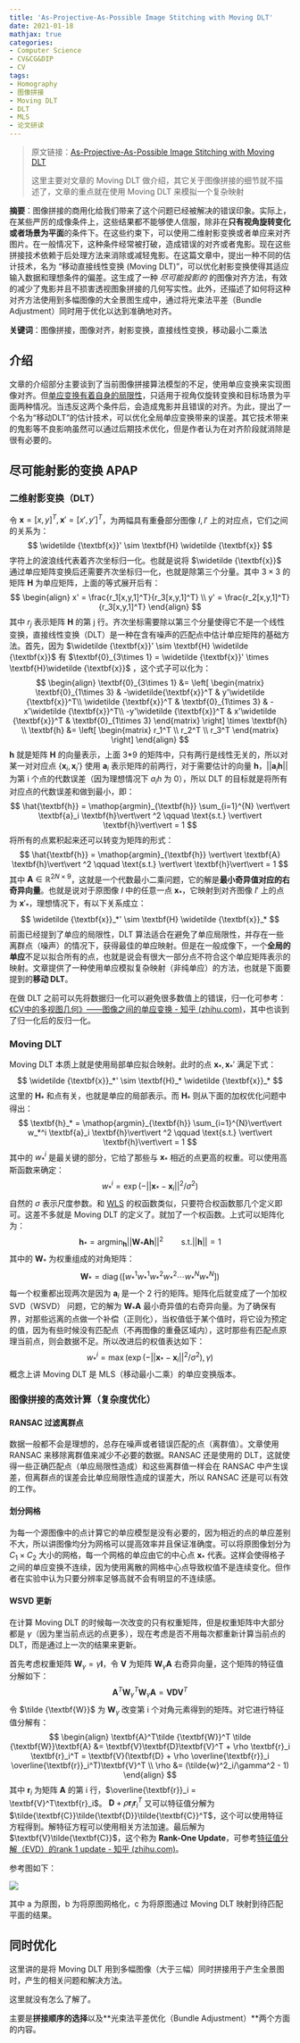 ```yaml
---
title: 'As-Projective-As-Possible Image Stitching with Moving DLT'
date: 2021-01-18
mathjax: true
categories:
- Computer Science
- CV&CG&DIP
- CV
tags:
- Homography
- 图像拼接
- Moving DLT
- DLT
- MLS
- 论文研读
---
```


> 原文链接：[As-Projective-As-Possible Image Stitching with Moving DLT](https://ieeexplore.ieee.org/document/6619147)
>
> 这里主要对文章的 Moving DLT 做介绍，其它关于图像拼接的细节就不描述了，文章的重点就在使用 Moving DLT 来模拟一个复杂映射

**摘要**：图像拼接的商用化给我们带来了这个问题已经被解决的错误印象。实际上，在某些严厉的成像条件上，这些结果都不能够使人信服，除非在**只有视角旋转变化或者场景为平面**的条件下。在这些约束下，可以使用二维射影变换或者单应来对齐图片。在一般情况下，这种条件经常被打破，造成错误的对齐或者鬼影。现在这些拼接技术依赖于后处理方法来消除或减轻鬼影。在这篇文章中，提出一种不同的估计技术，名为 “移动直接线性变换 (Moving DLT)”，可以优化射影变换使得其适应输入数据和理想条件的偏差。这生成了一种 *尽可能投影的* 的图像对齐方法，有效的减少了鬼影并且不损害透视图象拼接的几何写实性。此外，还描述了如何将这种对齐方法使用到多幅图像的大全景图生成中，通过将光束法平差（Bundle Adjustment）同时用于优化以达到准确地对齐。

**关键词**：图像拼接，图像对齐，射影变换，直接线性变换，移动最小二乘法

<!-- more -->

## 介绍

文章的介绍部分主要谈到了当前图像拼接算法模型的不足，使用单应变换来实现图像对齐。但[单应变换有着自身的局限性](https://weijun-lin.top/2021/01/14/2021-01-14-HomographyLimits/)，只适用于视角仅旋转变换和目标场景为平面两种情况。当违反这两个条件后，会造成鬼影并且错误的对齐。为此，提出了一个名为“移动DLT”的估计技术，可以优化全局单应变换带来的误差。其它技术带来的鬼影等不良影响虽然可以通过后期技术优化，但是作者认为在对齐阶段就消除是很有必要的。

## 尽可能射影的变换 APAP

### 二维射影变换（DLT）

令 $\textbf{x} = [x,y]^T,\textbf{x}'= [x',y']^T$，为两幅具有重叠部分图像 $I,I'$ 上的对应点，它们之间的关系为：
$$
\widetilde {\textbf{x}}' \sim \textbf{H} \widetilde {\textbf{x}}
$$
字符上的波浪线代表着齐次坐标归一化。也就是说将 $\widetilde {\textbf{x}}$ 通过单应矩阵变换后还需要齐次坐标归一化，也就是除第三个分量。其中 $3\times 3$ 的矩阵 $\textbf{H}$ 为单应矩阵，上面的等式展开后有：
$$
\begin{align}
x' = \frac{r_1[x,y,1]^T}{r_3[x,y,1]^T} \\
y' = \frac{r_2[x,y,1]^T}{r_3[x,y,1]^T}
\end{align}
$$
其中 $r_j$ 表示矩阵 $\textbf{H}$ 的第 j 行。齐次坐标需要除以第三个分量使得它不是一个线性变换，直接线性变换（DLT）是一种在含有噪声的匹配点中估计单应矩阵的基础方法。首先，因为 $\widetilde {\textbf{x}}' \sim \textbf{H} \widetilde {\textbf{x}}$ 有 $\textbf{0}_{3\times 1} = \widetilde {\textbf{x}}' \times \textbf{H}\widetilde {\textbf{x}}$ ，这个式子可以化为：
$$
\begin{align}
\textbf{0}_{3\times 1} &= 
\left[
\begin{matrix}
\textbf{0}_{1\times 3} & -\widetilde{\textbf{x}}^T & y'\widetilde {\textbf{x}}^T\\
\widetilde {\textbf{x}}^T & \textbf{0}_{1\times 3} & -x'\widetilde {\textbf{x}}^T\\
-y'\widetilde {\textbf{x}}^T & x'\widetilde {\textbf{x}}^T & \textbf{0}_{1\times 3}
\end{matrix}
\right]
\times \textbf{h} \\
\textbf{h} &= 
\left[
\begin{matrix}
r_1^T \\
r_2^T \\
r_3^T
\end{matrix}
\right]
\end{align}
$$
$\textbf{h}$ 就是矩阵 $\textbf{H}$ 的向量表示，上面 3*9 的矩阵中，只有两行是线性无关的，所以对某一对对应点 $\{\textbf{x}_i,\textbf{x}_i'\}$ 使用 $\textbf{a}_i$ 表示矩阵的前两行，对于需要估计的向量 $\textbf{h}$，$\vert\vert \textbf{a}_i \textbf{h}\vert\vert$ 为第 i 个点的代数误差（因为理想情况下 $a_ih$ 为 0），所以 DLT 的目标就是将所有对应点的代数误差和做到最小，即：
$$
\hat{\textbf{h}} = \mathop{argmin}_{\textbf{h}} \sum_{i=1}^{N}
\vert\vert \textbf{a}_i \textbf{h}\vert\vert ^2 \qquad \text{s.t.} 
\vert\vert \textbf{h}\vert\vert = 1
$$
将所有的点累积起来还可以转变为矩阵的形式：
$$
\hat{\textbf{h}} = \mathop{argmin}_{\textbf{h}}
\vert\vert \textbf{A} \textbf{h}\vert\vert ^2 \qquad \text{s.t.} 
\vert\vert \textbf{h}\vert\vert = 1
$$
其中 $\textbf{A} \in \mathbb{R}^{2N\times 9}$，这就是一个代数最小二乘问题，它的解是**最小奇异值对应的右奇异向量**。也就是说对于原图像 $I$ 中的任意一点 $\textbf{x}_*$，它映射到对齐图像 $I'$ 上的点为 $\textbf{x}'_*$，理想情况下，有以下关系成立：
$$
\widetilde {\textbf{x}}_*' \sim \textbf{H} \widetilde {\textbf{x}}_*
$$
前面已经提到了单应的局限性，DLT 算法适合在避免了单应局限性，并存在一些离群点（噪声）的情况下，获得最佳的单应映射。但是在一般成像下，一个**全局的单应**不足以拟合所有的点，也就是说会有很大一部分点不符合这个单应矩阵表示的映射。文章提供了一种使用单应模拟复杂映射（非纯单应）的方法，也就是下面要提到的**移动 DLT**。

在做 DLT 之前可以先将数据归一化可以避免很多数值上的错误，归一化可参考：[《CV中的多视图几何》——图像之间的单应变换 - 知乎 (zhihu.com)](https://zhuanlan.zhihu.com/p/52023208)，其中也谈到了归一化后的反归一化。

### Moving DLT

Moving DLT 本质上就是使用局部单应拟合映射。此时的点 $\textbf{x}_*,\textbf{x}_*'$ 满足下式：
$$
\widetilde {\textbf{x}}_*' \sim \textbf{H}_* \widetilde {\textbf{x}}_*
$$
这里的 $\textbf{H}_*$ 和点有关，也就是单应的局部表示。而 $\textbf{H}_*$ 则从下面的加权优化问题中得出：
$$
\textbf{h}_* = \mathop{argmin}_{\textbf{h}} \sum_{i=1}^{N}\vert\vert w_*^i \textbf{a}_i \textbf{h}\vert\vert ^2 \qquad \text{s.t.} \vert\vert \textbf{h}\vert\vert = 1
$$
其中的 $w_*^i$ 是最关键的部分，它给了那些与 $\textbf{x}_*$ 相近的点更高的权重。可以使用高斯函数来确定：
$$
w_*^i = \exp(-\vert\vert \textbf{x}_* - \textbf{x}_i \vert\vert^2/\sigma^2)
$$
自然的 $\sigma$ 表示尺度参数。和 [WLS](/2021/01/07/2021-01-07-MLS/) 的权函数类似，只要符合权函数那几个定义即可。这差不多就是 Moving DLT 的定义了。就加了一个权函数。上式可以矩阵化为：
$$
\textbf{h}_* = \mathop{argmin}_{\textbf{h}} \vert\vert \textbf{W}_* \textbf{A} \textbf{h}\vert\vert ^2 \qquad \text{s.t.} \vert\vert \textbf{h}\vert\vert = 1
$$
其中的 $\textbf{W}_*$ 为权重组成的对角矩阵：
$$
\textbf{W}_* = \mathop{diag}([w_*^1 w_*^1 w_*^2 w_*^2 \cdots w_*^N w_*^N])
$$
每一个权重都出现两次是因为 $\textbf{a}_i$ 是一个 2 行的矩阵。矩阵化后就变成了一个加权 SVD（WSVD） 问题，它的解为 $\textbf{W}_*\textbf{A}$ 最小奇异值的右奇异向量。为了确保有界，对那些远离的点做一个补偿（正则化），当权值低于某个值时，将它设为预定的值，因为有些时候没有匹配点（不再图像的重叠区域内），这时那些有匹配点原理当前点，则会数据不足。所以改进后的权值表达如下：
$$
w_*^i = \max(\exp(-\vert\vert \textbf{x}_* - \textbf{x}_i \vert\vert^2/\sigma^2), \gamma)
$$
概念上讲 Moving DLT 是 MLS（移动最小二乘）的单应变换版本。

### 图像拼接的高效计算（复杂度优化）

#### RANSAC 过滤离群点

数据一般都不会是理想的，总存在噪声或者错误匹配的点（离群值）。文章使用 RANSAC 来移除离群值来减少不必要的数据。RANSAC 还是使用的 DLT，这就使得一些正确匹配点（单应局限性造成）和这些离群值一样会在 RANSAC 中产生误差，但离群点的误差会比单应局限性造成的误差大，所以 RANSAC 还是可以有效的工作。

#### 划分网格

为每一个源图像中的点计算它的单应模型是没有必要的，因为相近的点的单应差别不大，所以讲图像均分为网格可以提高效率并且保证准确度。可以将原图像划分为 $C_1\times C_2$ 大小的网格，每一个网格的单应由它的中心点 $\textbf{x}_*$ 代表。这样会使得格子之间的单应变换不连续，因为使用离散的网格中心点导致权值不是连续变化。但作者在实验中认为只要分辨率足够高就不会有明显的不连续感。

#### WSVD 更新

在计算 Moving DLT 的时候每一次改变的只有权重矩阵，但是权重矩阵中大部分都是 $\gamma$（因为里当前点远的点更多），现在考虑是否不用每次都重新计算当前点的 DLT，而是通过上一次的结果来更新。

首先考虑权重矩阵 $\textbf{W}_\gamma = \gamma \textbf{I}$，令 $\textbf{V}$ 为矩阵 $\textbf{W}_\gamma\textbf{A}$ 右奇异向量，这个矩阵的特征值分解如下：
$$
\textbf{A}^T\textbf{W}_\gamma^T  \textbf{W}_\gamma\textbf{A} = \textbf{V}\textbf{D}\textbf{V}^T
$$
令 $\tilde {\textbf{W}}$ 为 $\textbf{W}_\gamma$ 改变第 i 个对角元素得到的矩阵。对它进行特征值分解有：
$$
\begin{align}
\textbf{A}^T\tilde {\textbf{W}}^T  \tilde {\textbf{W}}\textbf{A} &= 
\textbf{V}\textbf{D}\textbf{V}^T + \rho \textbf{r}_i \textbf{r}_i^T
= \textbf{V}(\textbf{D} + \rho \overline{\textbf{r}}_i \overline{\textbf{r}}_i^T)\textbf{V}^T \\
\rho &= (\tilde{w}^2_i/\gamma^2 - 1)
\end{align}
$$
其中 $\textbf{r}_i$ 为矩阵 $\textbf{A}$ 的第 i 行，$\overline{\textbf{r}}_i = \textbf{V}^T\textbf{r}_i$。  $\textbf{D} + \rho \textbf{r}_i \textbf{r}_i^T$ 又可以特征值分解为 $\tilde{\textbf{C}}\tilde{\textbf{D}}\tilde{\textbf{C}}^T$，这个可以使用特征方程得到。解特征方程可以使用相关方法加速。最后解为 $\textbf{V}\tilde{\textbf{C}}$，这个称为 **Rank-One Update**，可参考[特征值分解（EVD）的rank 1 update - 知乎 (zhihu.com)](https://zhuanlan.zhihu.com/p/27742729)。

参考图如下：

![](/assets/ArticleImg/2021/APAP_1.png)

其中 a 为原图，b 为将原图网格化，c 为将原图通过 Moving DLT 映射到待匹配平面的结果。

## 同时优化

这里讲的是将 Moving DLT 用到多幅图像（大于三幅）同时拼接用于产生全景图时，产生的相关问题和解决方法。

这里就没有怎么了解了。

主要是**拼接顺序的选择**以及**光束法平差优化（Bundle Adjustment）**两个方面的内容。

